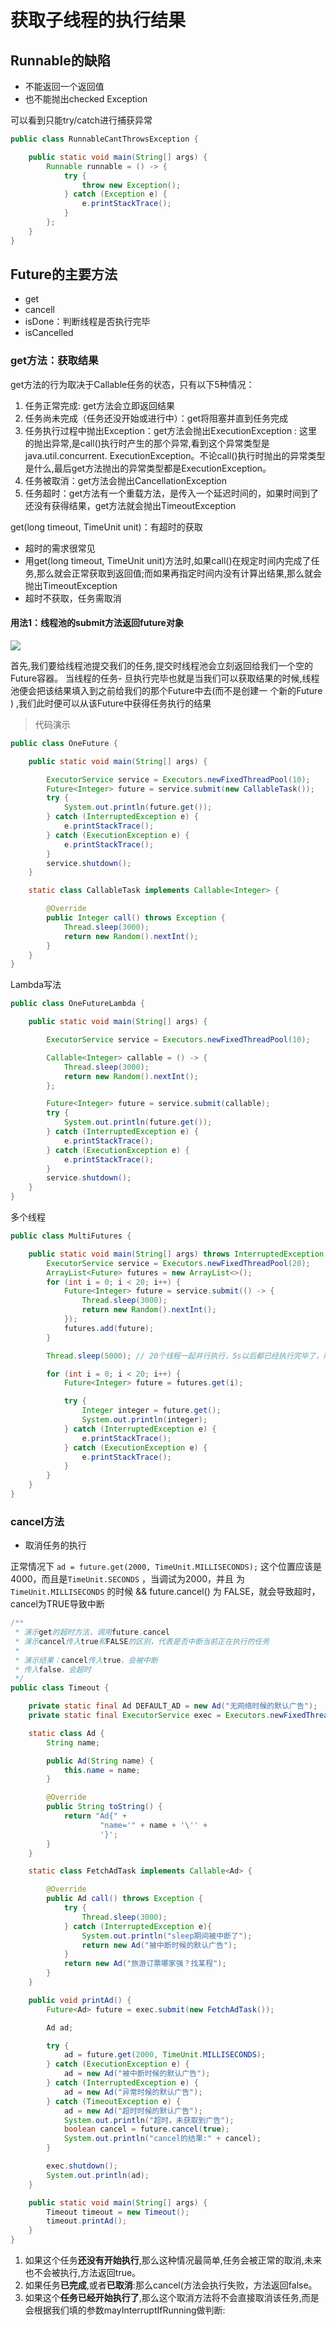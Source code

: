 #  获取子线程的执行结果



## Runnable的缺陷
* 不能返回一个返回值
* 也不能抛出checked Exception

可以看到只能try/catch进行捕获异常
```java
public class RunnableCantThrowsException {

    public static void main(String[] args) {
        Runnable runnable = () -> {
            try {
                throw new Exception();
            } catch (Exception e) {
                e.printStackTrace();
            }
        };
    }
}
```

## Future的主要方法

* get
* cancell
* isDone：判断线程是否执行完毕
* isCancelled

### get方法：获取结果
get方法的行为取决于Callable任务的状态，只有以下5种情况：
1. 任务正常完成: get方法会立即返回结果
2. 任务尚未完成（任务还没开始或进行中）：get将阻塞并直到任务完成
3. 任务执行过程中抛出Exception：get方法会抛出ExecutionException : 这里的抛出异常,是call()执行时产生的那个异常,看到这个异常类型是java.util.concurrent. ExecutionException。不论call()执行时抛出的异常类型是什么,最后get方法抛出的异常类型都是ExecutionException。
4. 任务被取消：get方法会抛出CancellationException
5. 任务超时：get方法有一个重载方法，是传入一个延迟时间的，如果时间到了还没有获得结果，get方法就会抛出TimeoutException

get(long timeout, TimeUnit unit)：有超时的获取
* 超时的需求很常见
* 用get(long timeout, TimeUnit unit)方法时,如果call()在规定时间内完成了任务,那么就会正常获取到返回值;而如果再指定时间内没有计算出结果,那么就会抛出TimeoutException
* 超时不获取，任务需取消



#### 用法1：线程池的submit方法返回future对象

![](../../images/20220402163525.png)

 首先,我们要给线程池提交我们的任务,提交时线程池会立刻返回给我们一个空的Future容器。 当线程的任务- 旦执行完毕也就是当我们可以获取结果的时候,线程池便会把该结果填入到之前给我们的那个Future中去(而不是创建一 个新的Future ) ,我们此时便可以从该Future中获得任务执行的结果



> 代码演示

```java
public class OneFuture {

    public static void main(String[] args) {

        ExecutorService service = Executors.newFixedThreadPool(10);
        Future<Integer> future = service.submit(new CallableTask());
        try {
            System.out.println(future.get());
        } catch (InterruptedException e) {
            e.printStackTrace();
        } catch (ExecutionException e) {
            e.printStackTrace();
        }
        service.shutdown();
    }

    static class CallableTask implements Callable<Integer> {

        @Override
        public Integer call() throws Exception {
            Thread.sleep(3000);
            return new Random().nextInt();
        }
    }
}
```

Lambda写法

```java
public class OneFutureLambda {

    public static void main(String[] args) {

        ExecutorService service = Executors.newFixedThreadPool(10);

        Callable<Integer> callable = () -> {
            Thread.sleep(3000);
            return new Random().nextInt();
        };

        Future<Integer> future = service.submit(callable);
        try {
            System.out.println(future.get());
        } catch (InterruptedException e) {
            e.printStackTrace();
        } catch (ExecutionException e) {
            e.printStackTrace();
        }
        service.shutdown();
    }
}
```

多个线程

```java
public class MultiFutures {

    public static void main(String[] args) throws InterruptedException {
        ExecutorService service = Executors.newFixedThreadPool(20);
        ArrayList<Future> futures = new ArrayList<>();
        for (int i = 0; i < 20; i++) {
            Future<Integer> future = service.submit(() -> {
                Thread.sleep(3000);
                return new Random().nextInt();
            });
            futures.add(future);
        }

        Thread.sleep(5000); // 20个线程一起并行执行，5s以后都已经执行完毕了，所以一起打印

        for (int i = 0; i < 20; i++) {
            Future<Integer> future = futures.get(i);

            try {
                Integer integer = future.get();
                System.out.println(integer);
            } catch (InterruptedException e) {
                e.printStackTrace();
            } catch (ExecutionException e) {
                e.printStackTrace();
            }
        }
    }
}
```



### cancel方法

* 取消任务的执行

正常情况下 `ad = future.get(2000, TimeUnit.MILLISECONDS);` 这个位置应该是4000，而且是`TimeUnit.SECONDS` ，当调试为2000，并且 为 `TimeUnit.MILLISECONDS` 的时候 && future.cancel() 为 FALSE，就会导致超时，cancel为TRUE导致中断

```java
/**
 * 演示get的超时方法，调用future.cancel
 * 演示cancel传入true和FALSE的区别，代表是否中断当前正在执行的任务
 *
 * 演示结果：cancel传入true，会被中断
 * 传入false，会超时
 */
public class Timeout {

    private static final Ad DEFAULT_AD = new Ad("无网络时候的默认广告");
    private static final ExecutorService exec = Executors.newFixedThreadPool(10);

    static class Ad {
        String name;

        public Ad(String name) {
            this.name = name;
        }

        @Override
        public String toString() {
            return "Ad{" +
                    "name='" + name + '\'' +
                    '}';
        }
    }

    static class FetchAdTask implements Callable<Ad> {

        @Override
        public Ad call() throws Exception {
            try {
                Thread.sleep(3000);
            } catch (InterruptedException e){
                System.out.println("sleep期间被中断了");
                return new Ad("被中断时候的默认广告");
            }
            return new Ad("旅游订票哪家强？找某程");
        }
    }

    public void printAd() {
        Future<Ad> future = exec.submit(new FetchAdTask());

        Ad ad;

        try {
            ad = future.get(2000, TimeUnit.MILLISECONDS);
        } catch (ExecutionException e) {
            ad = new Ad("被中断时候的默认广告");
        } catch (InterruptedException e) {
            ad = new Ad("异常时候的默认广告");
        } catch (TimeoutException e) {
            ad = new Ad("超时时候的默认广告");
            System.out.println("超时，未获取到广告");
            boolean cancel = future.cancel(true);
            System.out.println("cancel的结果:" + cancel);
        }

        exec.shutdown();
        System.out.println(ad);
    }

    public static void main(String[] args) {
        Timeout timeout = new Timeout();
        timeout.printAd();
    }
}
```



1. 如果这个任务**还没有开始执行**,那么这种情况最简单,任务会被正常的取消,未来也不会被执行,方法返回true。
2. 如果任务**已完成**,或者**已取消**:那么cancel(方法会执行失败，方法返回false。
3. 如果这个**任务已经开始执行了**,那么这个取消方法将不会直接取消该任务,而是会根据我们填的参数mayInterruptIfRunning做判断: